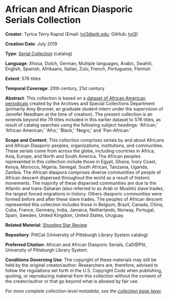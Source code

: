 # African and African Diasporic Serials Collection

**Creator**: Tyrica Terry Kapral (Email: [tyt3@pitt.edu](mailto:tyt3@pitt.edu); GitHub: [tyt3](https://github.com/tyt3))

**Creation Date**: July 2019

**Type**: [Serial Collection](https://github.com/CaDatPitt/documentation/blob/master/data-dictionary/serial-collections.md) (catalog)

**Language**: Xhosa, Dutch, German, Multiple languages, Arabic, Swahili, English, Spanish, Afrikaans, Italian, Zulu, French, Portuguese, Flemish

**Extent**: 576 titles

**Temporal Coverage**: 20th century, 21st century

**Abstract**: This collection is based on a [dataset of African American periodicals](https://pitt.app.box.com/s/ax4qyyuyv4to25cdfvwegh7masoegqeyl) created by the
Archives and Special Collections Department (primarily Amy Brunner, an graduate student intern under the supervision of Jennifer Needham at the time of creation). The
present collection is an extends beyond the 79 titles included in this earlier dataset to 576 titles, as result of catalog searches using the following subject headings:
'African,' 'African American,' 'Afro,' 'Black,' 'Negro,' and 'Pan-African.'

**Scope and Content**: This collection comprises serials by and about Africans and African Diasporic peoples, organizations, institutions, and communities. These serials come from across the globe, including countries in Africa, Asia, Europe, and North and South America. The African peoples represented in this collection include those in Egypt, Ghana, Ivory Coast, Kenya, Morocco, Nigeria, Senegal, South African, Tanzania, Uganda, Zambia. The African diaspora comprises diverse communities of people of African descent dispersed throughout the world as a result of historic movements. The majority of these dispersed communities are due to the Atlantic and trans-Saharan (also referred to as Arab or Muslim) slave trades, the largest forced migrations in history. Others diasporic communities were formed before and after these slave trades. The peoples of African descent represented this collection includes those in Belgium, Brazil, Canada, China, Cuba, France, Germany, India, Jamaica, Netherlands, Norway, Portugal, Spain, Sweden, United Kingdom, United States, Uruguay.

**Related Material**: [Shooting Star Review](https://github.com/CaDatPitt/data-layers/tree/master/base-layers/shooting-star-review)

**Repository**: PittCat (University of Pittsburgh Library System catalog)

**Preferred Citation**: African and African Diasporic Serials, CaD@Pitt, University of Pittsburgh Library System.

**Conditions Governing Use**: The copyright of these materials may still be held by the original creator/author. Researchers are, therefore, advised to follow the regulations set forth in the U.S. Copyright Code when publishing, quoting, or reproducing material from this collection without the consent of the creator/author or that go beyond what is allowed by fair use.

_For more complete collection-level metadata, see the [collection base layer](https://github.com/CaDatPitt/data-layers/blob/master/base-layers/african-and-african-diasporic-serials/african-and-african-diasporic-serials_collection-base-layer.csv)_.
